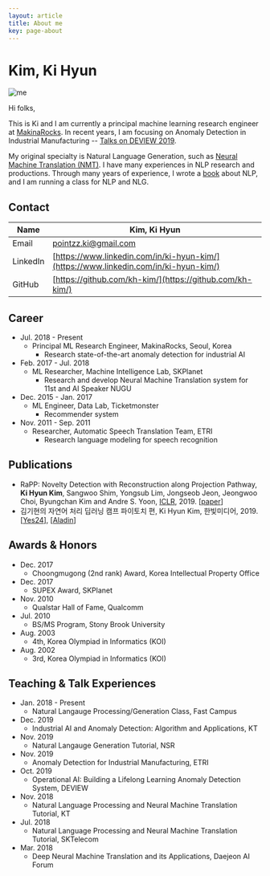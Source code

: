 ```yaml
---
layout: article
title: About me
key: page-about
---
```


# Kim, Ki Hyun

![me](https://avatars0.githubusercontent.com/u/18007785?s=460&v=4)

Hi folks,

This is Ki and I am currently a principal machine learning research engineer at [MakinaRocks](http://makinarocks.ai). In recent years, I am focusing on Anomaly Detection in Industrial Manufacturing -- [Talks on DEVIEW 2019](https://deview.kr/2019/schedule/286).

My original specialty is Natural Language Generation, such as [Neural Machine Translation (NMT)](https://github.com/kh-kim/simple-nmt). I have many experiences in NLP research and productions. Through many years of experience, I wrote a [book](http://www.yes24.com/Product/Goods/74802622) about NLP, and I am running a class for NLP and NLG. 

## Contact

| Name | Kim, Ki Hyun |
|-|-|
| Email | pointzz.ki@gmail.com |
| LinkedIn | [https://www.linkedin.com/in/ki-hyun-kim/](https://www.linkedin.com/in/ki-hyun-kim/) |
| GitHub | [https://github.com/kh-kim/](https://github.com/kh-kim/) |

## Career

- Jul. 2018 - Present
    - Principal ML Research Engineer, MakinaRocks, Seoul, Korea
        - Research state-of-the-art anomaly detection for industrial AI
- Feb. 2017 - Jul. 2018
    - ML Researcher, Machine Intelligence Lab, SKPlanet
        - Research and develop Neural Machine Translation system for 11st and AI Speaker NUGU
- Dec. 2015 - Jan. 2017
    - ML Engineer, Data Lab, Ticketmonster
        - Recommender system
- Nov. 2011 - Sep. 2011
    - Researcher, Automatic Speech Translation Team, ETRI
        - Research language modeling for speech recognition

## Publications

- RaPP: Novelty Detection with Reconstruction along Projection Pathway, **Ki Hyun Kim**, Sangwoo Shim, Yongsub Lim, Jongseob Jeon, Jeongwoo Choi, Byungchan Kim and Andre S. Yoon, [ICLR](https://iclr.cc/), 2019. [[paper](https://openreview.net/forum?id=HkgeGeBYDB)]
- 김기현의 자연어 처리 딥러닝 캠프 파이토치 편, Ki Hyun Kim, 한빛미디어, 2019. [[Yes24](http://www.yes24.com/Product/Goods/74802622)], [[Aladin](https://www.aladin.co.kr/shop/wproduct.aspx?ItemId=195347339)]

## Awards & Honors

- Dec. 2017
    -	Choongmugong (2nd rank) Award, Korea Intellectual Property Office
- Dec. 2017
    - SUPEX Award, SKPlanet
- Nov. 2010
    - Qualstar Hall of Fame, Qualcomm
- Jul. 2010
    - BS/MS Program, Stony Brook University
- Aug. 2003
    - 4th, Korea Olympiad in Informatics (KOI)
- Aug. 2002
    - 3rd, Korea Olympiad in Informatics (KOI)

## Teaching & Talk Experiences

- Jan. 2018 - Present
    - Natural Langauge Processing/Generation Class, Fast Campus
- Dec. 2019
    - Industrial AI and Anomaly Detection: Algorithm and Applications, KT
- Nov. 2019
    - Natural Langauge Generation Tutorial, NSR
- Nov. 2019
    - Anomaly Detection for Industrial Manufacturing, ETRI
- Oct. 2019
    - Operational AI: Building a Lifelong Learning Anomaly Detection System, DEVIEW
- Nov. 2018
    - Natural Language Processing and Neural Machine Translation Tutorial, KT
- Jul. 2018
    - Natural Language Processing and Neural Machine Translation Tutorial, SKTelecom
- Mar. 2018
    - Deep Neural Machine Translation and its Applications, Daejeon AI Forum